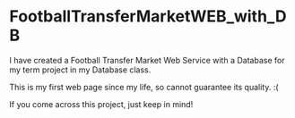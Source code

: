 # FootballTransferMarketWEB_with_DB

I have created a Football Transfer Market Web Service with a Database for my term project in my Database class.

This is my first web page since my life, so cannot guarantee its quality. :(

If you come across this project, just keep in mind!


